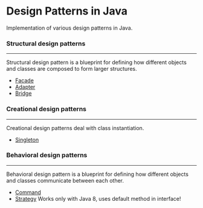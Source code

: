 # Design Patterns in Java
Implementation of various design patterns in Java.
### Structural design patterns
---
Structural design pattern is a blueprint for defining how different objects and classes are composed to form larger structures.
* [Facade](Facade/)
* [Adapter](Adapter/)
* [Bridge](Bridge/)

### Creational design patterns
---
Creational design patterns deal with class instantiation.
* [Singleton](Singleton/)

### Behavioral design patterns
----
Behavioral design pattern is a blueprint for defining how different objects and classes communicate between each other.
* [Command](Command/)
* [Strategy](Strategy/)  Works only with Java 8, uses default method in interface!